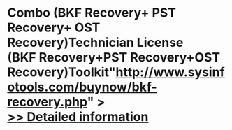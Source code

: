 # Combo (BKF Recovery+ PST Recovery+ OST Recovery)Technician License<br />(BKF Recovery+PST Recovery+OST Recovery)Toolkit"http://www.sysinfotools.com/buynow/bkf-recovery.php" ><br />[>> Detailed information](https://secure.shareit.com/shareit/product.html?productid=300743065&affiliateid=200057808)